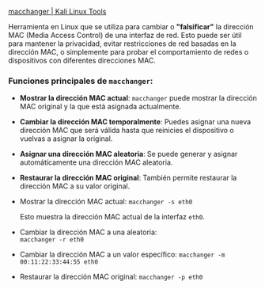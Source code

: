 
[macchanger | Kali Linux Tools](https://www.kali.org/tools/macchanger/)

Herramienta en Linux que se utiliza para cambiar o **"falsificar"** la dirección MAC (Media Access Control) de una interfaz de red. Esto puede ser útil para mantener la privacidad, evitar restricciones de red basadas en la dirección MAC, o simplemente para probar el comportamiento de redes o dispositivos con diferentes direcciones MAC.

### Funciones principales de `macchanger`:

- **Mostrar la dirección MAC actual**: `macchanger` puede mostrar la dirección MAC original y la que está asignada actualmente.
- **Cambiar la dirección MAC temporalmente**: Puedes asignar una nueva dirección MAC que será válida hasta que reinicies el dispositivo o vuelvas a asignar la original.
- **Asignar una dirección MAC aleatoria**: Se puede generar y asignar automáticamente una dirección MAC aleatoria.
- **Restaurar la dirección MAC original**: También permite restaurar la dirección MAC a su valor original.



- Mostrar la dirección MAC actual:
    `macchanger -s eth0`
    
    Esto muestra la dirección MAC actual de la interfaz `eth0`.
    
- Cambiar la dirección MAC a una aleatoria:    
    `macchanger -r eth0`
    
- Cambiar la dirección MAC a un valor específico:
    `macchanger -m 00:11:22:33:44:55 eth0`
- Restaurar la dirección MAC original:
    `macchanger -p eth0`